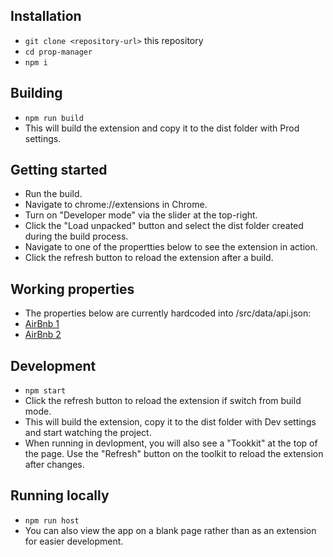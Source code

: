 ## Installation

- `git clone <repository-url>` this repository
- `cd prop-manager`
- `npm i`

## Building

- `npm run build`
- This will build the extension and copy it to the dist folder with Prod settings.

## Getting started

- Run the build.
- Navigate to chrome://extensions in Chrome.
- Turn on "Developer mode" via the slider at the top-right.
- Click the "Load unpacked" button and select the dist folder created during the build process.
- Navigate to one of the propertties below to see the extension in action.
- Click the refresh button to reload the extension after a build.

## Working properties

- The properties below are currently hardcoded into /src/data/api.json:
- [AirBnb 1](https://www.airbnb.com/rooms/610721631326249541)
- [AirBnb 2](https://www.airbnb.com/rooms/33654056)


## Development

- `npm start`
- Click the refresh button to reload the extension if switch from build mode.
- This will build the extension, copy it to the dist folder with Dev settings and start watching the project. 
- When running in devlopment, you will also see a "Tookkit" at the top of the page. Use the "Refresh" button on the toolkit to reload the extension after changes.

## Running locally

- `npm run host`
- You can also view the app on a blank page rather than as an extension for easier development.
